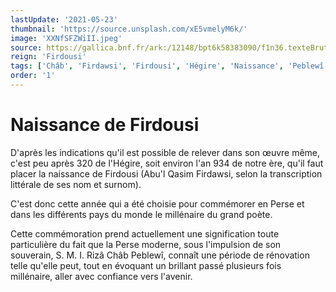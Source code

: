 ```yaml
---
lastUpdate: '2021-05-23'
thumbnail: 'https://source.unsplash.com/xE5vmelyM6k/'
image: 'XXNfSFZWiII.jpeg'
source: https://gallica.bnf.fr/ark:/12148/bpt6k58383090/f1n36.texteBrut
reign: 'Firdousi'
tags: ['Châb', 'Firdawsi', 'Firdousi', 'Hégire', 'Naissance', 'Peblewî', 'Perse', 'Qasim', 'Rizâ']
order: '1'
---
```


# Naissance de Firdousi

D'après les indications qu'il est possible de relever dans son œuvre même, c'est peu après 320 de l'Hégire, soit environ l'an 934 de notre ère, qu'il faut placer la naissance de Firdousi (Abu'l Qasim Firdawsi, selon la transcription littérale de ses nom et surnom).

C'est donc cette année qui a été choisie pour commémorer en Perse et dans les différents pays du monde le millénaire du grand poète.

Cette commémoration prend actuellement une signification toute particulière du fait que la Perse moderne, sous l'impulsion de son souverain, S. M. I. Rizâ Châb Peblewî, connaît une période de rénovation telle qu'elle peut, tout en évoquant un brillant passé plusieurs fois millénaire, aller avec confiance vers l'avenir.
